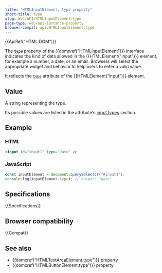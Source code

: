 ```yaml
---
title: "HTMLInputElement: type property"
short-title: type
slug: Web/API/HTMLInputElement/type
page-type: web-api-instance-property
browser-compat: api.HTMLInputElement.type
---
```


{{ApiRef("HTML DOM")}}

The **`type`** property of the {{domxref("HTMLInputElement")}} interface indicates the kind of data allowed in the {{HTMLElement("input")}} element, for example a number, a date, or an email. Browsers will select the appropriate widget and behavior to help users to enter a valid value.

It reflects the [`type`](/en-US/docs/Web/HTML/Reference/Element/input#type) attribute of the {{HTMLElement("input")}} element.

## Value

A string representing the type.

Its possible values are listed in the attribute's [input types](/en-US/docs/Web/HTML/Reference/Element/input#input_types) section.

## Example

### HTML

```html
<input id="input1" type="date" />
```

### JavaScript

```js
const inputElement = document.querySelector("#input1");
console.log(inputElement.type); // Output: "date"
```

## Specifications

{{Specifications}}

## Browser compatibility

{{Compat}}

## See also

- {{domxref("HTMLTextAreaElement.type")}} property
- {{domxref("HTMLButtonElement.type")}} property
